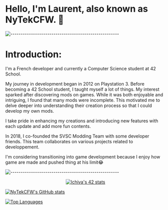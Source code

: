 # Hello, I'm Laurent, also known as NyTekCFW. 🧐

![-----------------------------------------------------](https://github.com/NyTekCFW/NyTekCFW/tree/master/assets/line.png)

# Introduction:

I'm a French developer and currently a Computer Science student at 42 School.

My journey in development began in 2012 on Playstation 3. Before becoming a 42 School student, I taught myself a lot of things. My interest sparked after discovering mods on games. While it was both enjoyable and intriguing, I found that many mods were incomplete. This motivated me to delve deeper into understanding their creation process so that I could develop my own mods.

I take pride in enhancing my creations and introducing new features with each update and add more fun contents.

In 2018, I co-founded the SVSC Modding Team with some developer friends. This team collaborates on various projects related to developpement.

I'm considering transitioning into game development because I enjoy how game are made and pushed thing at his limit😂

![-----------------------------------------------------](https://github.com/NyTekCFW/NyTekCFW/tree/master/assets/line.png)

<div align=center>
<a href="https://github.com/Coday-meric/badge42"><img src="https://badge42.coday.fr/api/v2/clw0td9ms6629001p41vn0zbmv/stats?cursusId=21&coalitionId=317" alt="lchiva's 42 stats" /></a>
</div>

[![NyTekCFW's GitHub stats](https://github-readme-stats.vercel.app/api?username=nytekcfw&theme=dark&show_icons=true&count_private=true&show=prs_merged,prs_merged_percentage)](https://github.com/anuraghazra/github-readme-stats)

[![Top Languages](https://github-readme-stats.vercel.app/api/top-langs/?username=nytekcfw&theme=dark&layout=compact)](https://github.com/anuraghazra/github-readme-stats)